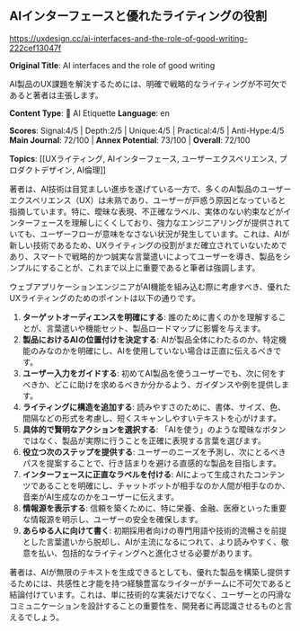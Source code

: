 ## AIインターフェースと優れたライティングの役割

https://uxdesign.cc/ai-interfaces-and-the-role-of-good-writing-222cef13047f

**Original Title**: AI interfaces and the role of good writing

AI製品のUX課題を解決するためには、明確で戦略的なライティングが不可欠であると著者は主張します。

**Content Type**: 🤝 AI Etiquette
**Language**: en

**Scores**: Signal:4/5 | Depth:2/5 | Unique:4/5 | Practical:4/5 | Anti-Hype:4/5
**Main Journal**: 72/100 | **Annex Potential**: 73/100 | **Overall**: 72/100

**Topics**: [[UXライティング, AIインターフェース, ユーザーエクスペリエンス, プロダクトデザイン, AI倫理]]

著者は、AI技術は目覚ましい進歩を遂げている一方で、多くのAI製品のユーザーエクスペリエンス（UX）は未熟であり、ユーザーが戸惑う原因となっていると指摘しています。特に、曖昧な表現、不正確なラベル、実体のない約束などがインターフェースを理解しにくくしており、強力なエンジニアリングが提供されていても、ユーザーフローが意味をなさない状況が発生しています。これは、AIが新しい技術であるため、UXライティングの役割がまだ確立されていないためであり、スマートで戦略的かつ誠実な言葉遣いによってユーザーを導き、製品をシンプルにすることが、これまで以上に重要であると筆者は強調します。

ウェブアプリケーションエンジニアがAI機能を組み込む際に考慮すべき、優れたUXライティングのためのポイントは以下の通りです。

1.  **ターゲットオーディエンスを明確にする**: 誰のために書くのかを理解することが、言葉遣いや機能セット、製品ロードマップに影響を与えます。
2.  **製品におけるAIの位置付けを決定する**: AIが製品全体にわたるのか、特定機能のみなのかを明確にし、AIを使用していない場合は正直に伝えるべきです。
3.  **ユーザー入力をガイドする**: 初めてAI製品を使うユーザーでも、次に何をすべきか、どこに助けを求めるべきか分かるよう、ガイダンスや例を提供します。
4.  **ライティングに構造を追加する**: 読みやすさのために、書体、サイズ、色、間隔などの形式を考慮し、短くスキャンしやすいテキストを心がけます。
5.  **具体的で賢明なアクションを選択する**: 「AIを使う」のような曖昧なボタンではなく、製品が実際に行うことを正確に表現する言葉を選びます。
6.  **役立つ次のステップを提供する**: ユーザーのニーズを予測し、次にとるべきパスを提案することで、行き詰まりを避ける直感的な製品を目指します。
7.  **インターフェースに正直なラベルを付ける**: AIによって生成されたコンテンツであることを明確にし、チャットボットが相手なのか人間が相手なのか、音楽がAI生成なのかをユーザーに伝えます。
8.  **情報源を表示する**: 信頼を築くために、特に栄養、金融、医療といった重要な情報源を明示し、ユーザーの安全を確保します。
9.  **あらゆる人に向けて書く**: 初期採用者向けの専門用語や技術的流暢さを前提とした言葉遣いから脱却し、AIが主流になるにつれて、より読みやすく、敬意を払い、包括的なライティングへと進化させる必要があります。

著者は、AIが無限のテキストを生成できるとしても、優れた製品を構築し提供するためには、共感性と才能を持つ経験豊富なライターがチームに不可欠であると結論付けています。これは、単に技術的な実装だけでなく、ユーザーとの円滑なコミュニケーションを設計することの重要性を、開発者に再認識させるものと言えるでしょう。